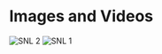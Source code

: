 # Images and Videos
![SNL 2](https://user-images.githubusercontent.com/67890511/161424267-8e67d8aa-9ba4-4536-aeb7-9135b8f6dab4.png)
![SNL 1](https://user-images.githubusercontent.com/67890511/161424269-01068733-4462-4323-910e-394cbe6efd54.png)
